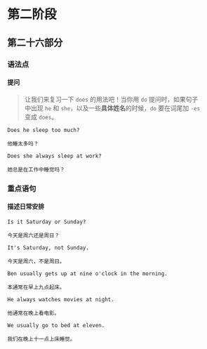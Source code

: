 # 第二阶段

## 第二十六部分

### 语法点

#### 提问

> 让我们来复习一下 `does` 的用法吧！当你用 `do` 提问时，如果句子  
> 中出现 `he` 和 `she`，以及一些**具体姓名**的时候，`do` 要在词尾加 `-es`  
> 变成 `does`。

```text
Does he sleep too much?

他睡太多吗？
```

```text
Does she always sleep at work?

她总是在工作中睡觉吗？
```

### 重点语句

#### 描述日常安排

```text
Is it Saturday or Sunday?

今天是周六还是周日？
```

```text
It's Saturday, not Sunday.

今天是周六，不是周日。
```

```text
Ben usually gets up at nine o'clock in the morning.

本通常在早上九点起床。
```

```text
He always watches movies at night.

他通常在晚上看电影。
```

```text
We usually go to bed at eleven.

我们在晚上十一点上床睡觉。
```
